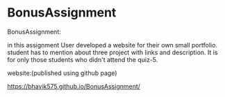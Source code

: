 # BonusAssignment
BonusAssignment:

in this assignment User developed a website for their own small portfolio.
student has to mention about three project with links and description.
It is for only those students who didn't attend the quiz-5.

website:(published using github page)

 https://bhavik575.github.io/BonusAssignment/